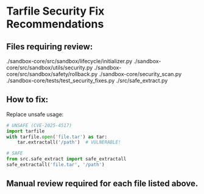 # Tarfile Security Fix Recommendations

## Files requiring review:

./sandbox-core/src/sandbox/lifecycle/initializer.py
./sandbox-core/src/sandbox/utils/security.py
./sandbox-core/src/sandbox/safety/rollback.py
./sandbox-core/security_scan.py
./sandbox-core/tests/test_security_fixes.py
./src/safe_extract.py

## How to fix:

Replace unsafe usage:
```python
# UNSAFE (CVE-2025-4517)
import tarfile
with tarfile.open('file.tar') as tar:
    tar.extractall('/path')  # VULNERABLE!

# SAFE
from src.safe_extract import safe_extractall
safe_extractall('file.tar', '/path')
```

## Manual review required for each file listed above.
